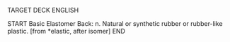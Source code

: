TARGET DECK
ENGLISH

START
Basic
Elastomer
Back: n. Natural or synthetic rubber or rubber-like plastic. [from *elastic, after isomer]
END
